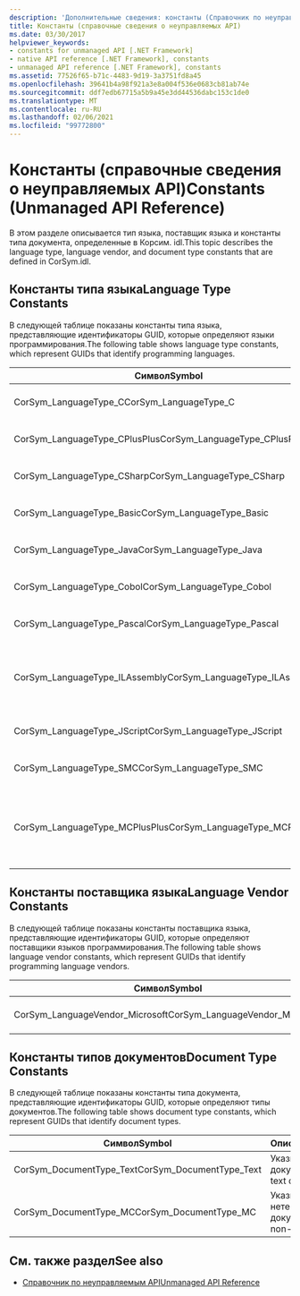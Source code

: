 ```yaml
---
description: 'Дополнительные сведения: константы (Справочник по неуправляемым API)'
title: Константы (справочные сведения о неуправляемых API)
ms.date: 03/30/2017
helpviewer_keywords:
- constants for unmanaged API [.NET Framework]
- native API reference [.NET Framework], constants
- unmanaged API reference [.NET Framework], constants
ms.assetid: 77526f65-b71c-4483-9d19-3a3751fd8a45
ms.openlocfilehash: 39641b4a98f921a3e8a004f536e0683cb81ab74e
ms.sourcegitcommit: ddf7edb67715a5b9a45e3dd44536dabc153c1de0
ms.translationtype: MT
ms.contentlocale: ru-RU
ms.lasthandoff: 02/06/2021
ms.locfileid: "99772800"
---
```

# <a name="constants-unmanaged-api-reference"></a><span data-ttu-id="0c264-103">Константы (справочные сведения о неуправляемых API)</span><span class="sxs-lookup"><span data-stu-id="0c264-103">Constants (Unmanaged API Reference)</span></span>

<span data-ttu-id="0c264-104">В этом разделе описывается тип языка, поставщик языка и константы типа документа, определенные в Корсим. idl.</span><span class="sxs-lookup"><span data-stu-id="0c264-104">This topic describes the language type, language vendor, and document type constants that are defined in CorSym.idl.</span></span>  
  
## <a name="language-type-constants"></a><span data-ttu-id="0c264-105">Константы типа языка</span><span class="sxs-lookup"><span data-stu-id="0c264-105">Language Type Constants</span></span>  

 <span data-ttu-id="0c264-106">В следующей таблице показаны константы типа языка, представляющие идентификаторы GUID, которые определяют языки программирования.</span><span class="sxs-lookup"><span data-stu-id="0c264-106">The following table shows language type constants, which represent GUIDs that identify programming languages.</span></span>  
  
|<span data-ttu-id="0c264-107">Символ</span><span class="sxs-lookup"><span data-stu-id="0c264-107">Symbol</span></span>|<span data-ttu-id="0c264-108">Описание</span><span class="sxs-lookup"><span data-stu-id="0c264-108">Description</span></span>|  
|------------|-----------------|  
|<span data-ttu-id="0c264-109">CorSym_LanguageType_C</span><span class="sxs-lookup"><span data-stu-id="0c264-109">CorSym_LanguageType_C</span></span>|<span data-ttu-id="0c264-110">Указывает язык C.</span><span class="sxs-lookup"><span data-stu-id="0c264-110">Indicates the C language.</span></span>|  
|<span data-ttu-id="0c264-111">CorSym_LanguageType_CPlusPlus</span><span class="sxs-lookup"><span data-stu-id="0c264-111">CorSym_LanguageType_CPlusPlus</span></span>|<span data-ttu-id="0c264-112">Указывает язык C++.</span><span class="sxs-lookup"><span data-stu-id="0c264-112">Indicates the C++ language.</span></span>|  
|<span data-ttu-id="0c264-113">CorSym_LanguageType_CSharp</span><span class="sxs-lookup"><span data-stu-id="0c264-113">CorSym_LanguageType_CSharp</span></span>|<span data-ttu-id="0c264-114">Указывает язык C#.</span><span class="sxs-lookup"><span data-stu-id="0c264-114">Indicates the C# language.</span></span>|  
|<span data-ttu-id="0c264-115">CorSym_LanguageType_Basic</span><span class="sxs-lookup"><span data-stu-id="0c264-115">CorSym_LanguageType_Basic</span></span>|<span data-ttu-id="0c264-116">Указывает базовый язык.</span><span class="sxs-lookup"><span data-stu-id="0c264-116">Indicates the Basic language.</span></span>|  
|<span data-ttu-id="0c264-117">CorSym_LanguageType_Java</span><span class="sxs-lookup"><span data-stu-id="0c264-117">CorSym_LanguageType_Java</span></span>|<span data-ttu-id="0c264-118">Указывает язык Java.</span><span class="sxs-lookup"><span data-stu-id="0c264-118">Indicates the Java language.</span></span>|  
|<span data-ttu-id="0c264-119">CorSym_LanguageType_Cobol</span><span class="sxs-lookup"><span data-stu-id="0c264-119">CorSym_LanguageType_Cobol</span></span>|<span data-ttu-id="0c264-120">Указывает язык COBOL.</span><span class="sxs-lookup"><span data-stu-id="0c264-120">Indicates the COBOL language.</span></span>|  
|<span data-ttu-id="0c264-121">CorSym_LanguageType_Pascal</span><span class="sxs-lookup"><span data-stu-id="0c264-121">CorSym_LanguageType_Pascal</span></span>|<span data-ttu-id="0c264-122">Указывает на язык Pascal.</span><span class="sxs-lookup"><span data-stu-id="0c264-122">Indicates the Pascal language.</span></span>|  
|<span data-ttu-id="0c264-123">CorSym_LanguageType_ILAssembly</span><span class="sxs-lookup"><span data-stu-id="0c264-123">CorSym_LanguageType_ILAssembly</span></span>|<span data-ttu-id="0c264-124">Указывает код сборки кода на языке MSIL.</span><span class="sxs-lookup"><span data-stu-id="0c264-124">Indicates the Microsoft intermediate language (MSIL) assembly code.</span></span>|  
|<span data-ttu-id="0c264-125">CorSym_LanguageType_JScript</span><span class="sxs-lookup"><span data-stu-id="0c264-125">CorSym_LanguageType_JScript</span></span>|<span data-ttu-id="0c264-126">Указывает язык JScript.</span><span class="sxs-lookup"><span data-stu-id="0c264-126">Indicates the JScript language.</span></span>|  
|<span data-ttu-id="0c264-127">CorSym_LanguageType_SMC</span><span class="sxs-lookup"><span data-stu-id="0c264-127">CorSym_LanguageType_SMC</span></span>|<span data-ttu-id="0c264-128">Указывает на язык SMC.</span><span class="sxs-lookup"><span data-stu-id="0c264-128">Indicates the SMC language.</span></span>|  
|<span data-ttu-id="0c264-129">CorSym_LanguageType_MCPlusPlus</span><span class="sxs-lookup"><span data-stu-id="0c264-129">CorSym_LanguageType_MCPlusPlus</span></span>|<span data-ttu-id="0c264-130">Указывает язык C++, включенный для платформа .NET Framework.</span><span class="sxs-lookup"><span data-stu-id="0c264-130">Indicates the C++ language enabled for the .NET Framework.</span></span>|  
  
## <a name="language-vendor-constants"></a><span data-ttu-id="0c264-131">Константы поставщика языка</span><span class="sxs-lookup"><span data-stu-id="0c264-131">Language Vendor Constants</span></span>  

 <span data-ttu-id="0c264-132">В следующей таблице показаны константы поставщика языка, представляющие идентификаторы GUID, которые определяют поставщики языков программирования.</span><span class="sxs-lookup"><span data-stu-id="0c264-132">The following table shows language vendor constants, which represent GUIDs that identify programming language vendors.</span></span>  
  
|<span data-ttu-id="0c264-133">Символ</span><span class="sxs-lookup"><span data-stu-id="0c264-133">Symbol</span></span>|<span data-ttu-id="0c264-134">Описание</span><span class="sxs-lookup"><span data-stu-id="0c264-134">Description</span></span>|  
|------------|-----------------|  
|<span data-ttu-id="0c264-135">CorSym_LanguageVendor_Microsoft</span><span class="sxs-lookup"><span data-stu-id="0c264-135">CorSym_LanguageVendor_Microsoft</span></span>|<span data-ttu-id="0c264-136">Указывает Майкрософт.</span><span class="sxs-lookup"><span data-stu-id="0c264-136">Indicates Microsoft.</span></span>|  
  
## <a name="document-type-constants"></a><span data-ttu-id="0c264-137">Константы типов документов</span><span class="sxs-lookup"><span data-stu-id="0c264-137">Document Type Constants</span></span>  

 <span data-ttu-id="0c264-138">В следующей таблице показаны константы типа документа, представляющие идентификаторы GUID, которые определяют типы документов.</span><span class="sxs-lookup"><span data-stu-id="0c264-138">The following table shows document type constants, which represent GUIDs that identify document types.</span></span>  
  
|<span data-ttu-id="0c264-139">Символ</span><span class="sxs-lookup"><span data-stu-id="0c264-139">Symbol</span></span>|<span data-ttu-id="0c264-140">Описание</span><span class="sxs-lookup"><span data-stu-id="0c264-140">Description</span></span>|  
|------------|-----------------|  
|<span data-ttu-id="0c264-141">CorSym_DocumentType_Text</span><span class="sxs-lookup"><span data-stu-id="0c264-141">CorSym_DocumentType_Text</span></span>|<span data-ttu-id="0c264-142">Указывает текстовый документ.</span><span class="sxs-lookup"><span data-stu-id="0c264-142">Indicates a text document.</span></span>|  
|<span data-ttu-id="0c264-143">CorSym_DocumentType_MC</span><span class="sxs-lookup"><span data-stu-id="0c264-143">CorSym_DocumentType_MC</span></span>|<span data-ttu-id="0c264-144">Указывает на нетекстовый документ.</span><span class="sxs-lookup"><span data-stu-id="0c264-144">Indicates a non-text document.</span></span>|  
  
## <a name="see-also"></a><span data-ttu-id="0c264-145">См. также раздел</span><span class="sxs-lookup"><span data-stu-id="0c264-145">See also</span></span>

- [<span data-ttu-id="0c264-146">Справочник по неуправляемым API</span><span class="sxs-lookup"><span data-stu-id="0c264-146">Unmanaged API Reference</span></span>](index.md)
